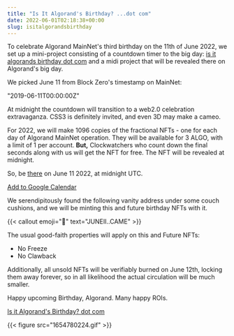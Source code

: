 ```yaml
---
title: "Is It Algorand's Birthday? ...dot com"
date: 2022-06-01T02:18:38+00:00
slug: isitalgorandsbirthday
---
```


To celebrate Algorand MainNet\'s third birthday on the 11th of June
2022, we set up a mini-project consisting of a countdown timer to the
big day: [is it algorands birthday dot
com](https://isitalgorandsbirthday.com/)
and a midi project that will be revealed there on Algorand\'s big day.

We picked June 11 from Block Zero\'s timestamp on MainNet:

\"2019-06-11T00:00:00Z\"

At midnight the countdown will transition to a web2.0 celebration
extravaganza. CSS3 is definitely invited, and even 3D may make a cameo.

For 2022, we will make 1096 copies of the fractional NFTs - one for each
day of Algorand MainNet operation. They will be available for 3 ALGO,
with a limit of 1 per account. **But,** Clockwatchers who count down the
final seconds along with us will get the NFT for free. The NFT will be
revealed at midnight.

So, be
[there](https://isitalgorandsbirthday.com/)
on June 11 2022, at midnight UTC.

[Add to Google
Calendar](https://calendar.google.com/calendar/render?action=TEMPLATE&text=Algorand%20MainNet%203rd%20Birthday&dates=20220611T000000Z/20220611T235900Z&details=Celebrate%20Algorand%20MainNet%27s%203rd%20Birthday%20with%20a%20commemorative%20NFT%20from%20IsItAlgorandsBirthday.com!%20Free%20if%20you%20are%20there%20at%20midnight%20UTC.%20And%20free%20fireworks%20for%20everyone%20during%20the%20big%20day!&location=https://isitalgorandsbirthday.com/&trp=true&ctz=utc)

We serendipitously found the following vanity address under some couch
cushions, and we will be minting this and future birthday NFTs with it.

{{< callout emoji="🔑" text="JUNEII..CAME" >}}

The usual good-faith properties will apply on this and Future NFTs:

-   No Freeze
-   No Clawback

Additionally, all unsold NFTs will be verifiably burned on June 12th,
locking them away forever, so in all likelihood the actual circulation
will be much smaller.

Happy upcoming Birthday, Algorand. Many happy ROIs.

[Is it Algorand's Birthday? dot com](https://isitalgorandsbirthday.com/)

{{< figure src="1654780224.gif" >}}

